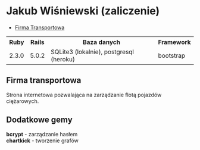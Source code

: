 <h1>Jakub Wiśniewski (zaliczenie)</h1>

- [Firma Transportowa](https://firmatransportowa.herokuapp.com/)

<table>
  <tr>
    <th>Ruby</th>
    <th>Rails</th>
    <th>Baza danych</th>
    <th>Framework</th>
  </tr>
  <tr>
    <td>2.3.0</td>
    <td>5.0.2</td>
    <td>SQLite3 (lokalnie), postgresql (heroku)</td>
    <td>bootstrap</td>
  </tr>
</table>

<h2>Firma transportowa</h2>

Strona internetowa pozwalająca na zarządzanie flotą pojazdów ciężarowych.


<h2>Dodatkowe gemy</h2>

<strong>bcrypt</strong> - zarządzanie hasłem<br>
<strong>chartkick</strong> - tworzenie grafów<br>
